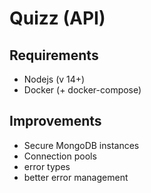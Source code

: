# Quizz (API)

## Requirements

- Nodejs (v 14+)
- Docker (+ docker-compose)

## Improvements

- Secure MongoDB instances
- Connection pools
- error types
- better error management
